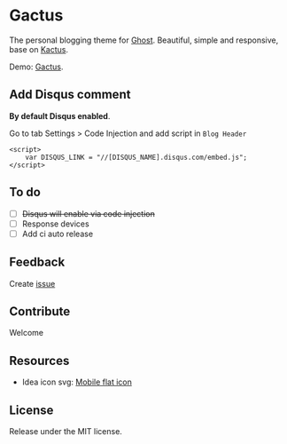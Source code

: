 # Gactus

The personal blogging theme for [Ghost](http://github.com/hngiang/Gactus/). Beautiful, simple and responsive, base on [Kactus](https://github.com/nickbalestra/kactus).

Demo: [Gactus](http://gactus.ghost.io).

## Add Disqus comment

**By default Disqus enabled**.

Go to tab Settings > Code Injection and add script in `Blog Header`

```
<script>
    var DISQUS_LINK = "//[DISQUS_NAME].disqus.com/embed.js";
</script>
```

## To do

- [ ] ~~Disqus will enable via code injection~~
- [ ] Response devices
- [ ] Add ci auto release

## Feedback

Create [issue](https://github.com/hngiang/Gactus/issues)

## Contribute

Welcome

## Resources

- Idea icon svg: [Mobile flat icon](https://mobiriseicons.com/)

## License

Release under the MIT license.

